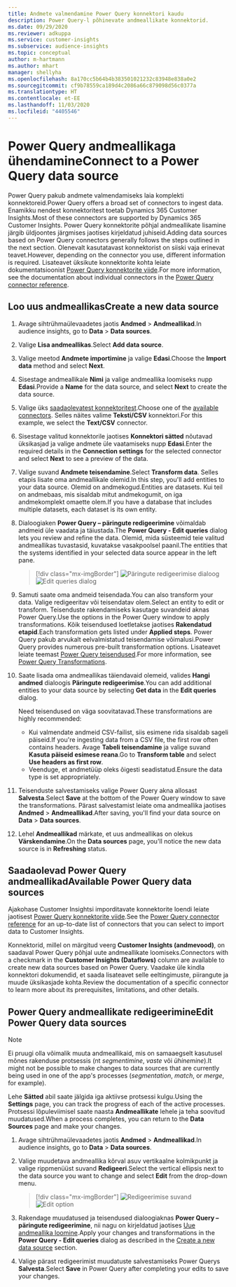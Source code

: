 ```yaml
---
title: Andmete valmendamine Power Query konnektori kaudu
description: Power Query-l põhinevate andmeallikate konnektorid.
ms.date: 09/29/2020
ms.reviewer: adkuppa
ms.service: customer-insights
ms.subservice: audience-insights
ms.topic: conceptual
author: m-hartmann
ms.author: mhart
manager: shellyha
ms.openlocfilehash: 8a170cc5b64b4b383501021232c83948e838a0e2
ms.sourcegitcommit: cf9b78559ca189d4c2086a66c879098d56c0377a
ms.translationtype: HT
ms.contentlocale: et-EE
ms.lasthandoff: 11/03/2020
ms.locfileid: "4405546"
---
```

# <a name="connect-to-a-power-query-data-source"></a><span data-ttu-id="b9366-103">Power Query andmeallikaga ühendamine</span><span class="sxs-lookup"><span data-stu-id="b9366-103">Connect to a Power Query data source</span></span>

<span data-ttu-id="b9366-104">Power Query pakub andmete valmendamiseks laia komplekti konnektoreid.</span><span class="sxs-lookup"><span data-stu-id="b9366-104">Power Query offers a broad set of connectors to ingest data.</span></span> <span data-ttu-id="b9366-105">Enamikku nendest konnektoritest toetab Dynamics 365 Customer Insights.</span><span class="sxs-lookup"><span data-stu-id="b9366-105">Most of these connectors are supported by Dynamics 365 Customer Insights.</span></span> <span data-ttu-id="b9366-106">Power Query konnektorite põhjal andmeallikate lisamine järgib üldjoontes järgmises jaotises kirjeldatud juhiseid.</span><span class="sxs-lookup"><span data-stu-id="b9366-106">Adding data sources based on Power Query connectors generally follows the steps outlined in the next section.</span></span> <span data-ttu-id="b9366-107">Olenevalt kasutatavast konnektorist on siiski vaja erinevat teavet.</span><span class="sxs-lookup"><span data-stu-id="b9366-107">However, depending on the connector you use, different information is required.</span></span> <span data-ttu-id="b9366-108">Lisateavet üksikute konnektorite kohta leiate dokumentatsioonist [Power Query konnektorite viide](https://docs.microsoft.com/power-query/connectors/).</span><span class="sxs-lookup"><span data-stu-id="b9366-108">For more information, see the documentation about individual connectors in the [Power Query connector reference](https://docs.microsoft.com/power-query/connectors/).</span></span>

## <a name="create-a-new-data-source"></a><span data-ttu-id="b9366-109">Loo uus andmeallikas</span><span class="sxs-lookup"><span data-stu-id="b9366-109">Create a new data source</span></span>

1. <span data-ttu-id="b9366-110">Avage sihtrühmaülevaadetes jaotis **Andmed** > **Andmeallikad**.</span><span class="sxs-lookup"><span data-stu-id="b9366-110">In audience insights, go to **Data** > **Data sources**.</span></span>

1. <span data-ttu-id="b9366-111">Valige **Lisa andmeallikas**.</span><span class="sxs-lookup"><span data-stu-id="b9366-111">Select **Add data source**.</span></span>

1. <span data-ttu-id="b9366-112">Valige meetod **Andmete importimine** ja valige **Edasi**.</span><span class="sxs-lookup"><span data-stu-id="b9366-112">Choose the **Import data** method and select **Next**.</span></span>

1. <span data-ttu-id="b9366-113">Sisestage andmeallikale **Nimi** ja valige andmeallika loomiseks nupp **Edasi**.</span><span class="sxs-lookup"><span data-stu-id="b9366-113">Provide a **Name** for the data source, and select **Next** to create the data source.</span></span>

1. <span data-ttu-id="b9366-114">Valige üks [saadaolevatest konnektoritest](#available-power-query-data-sources).</span><span class="sxs-lookup"><span data-stu-id="b9366-114">Choose one of the [available connectors](#available-power-query-data-sources).</span></span> <span data-ttu-id="b9366-115">Selles näites valime **Teksti/CSV** konnektori.</span><span class="sxs-lookup"><span data-stu-id="b9366-115">For this example, we select the **Text/CSV** connector.</span></span>

1. <span data-ttu-id="b9366-116">Sisestage valitud konnektorile jaotises **Konnektori sätted** nõutavad üksikasjad ja valige andmete üle vaatamiseks nupp **Edasi**.</span><span class="sxs-lookup"><span data-stu-id="b9366-116">Enter the required details in the **Connection settings** for the selected connector and select **Next** to see a preview of the data.</span></span>

1. <span data-ttu-id="b9366-117">Valige suvand **Andmete teisendamine**.</span><span class="sxs-lookup"><span data-stu-id="b9366-117">Select **Transform data**.</span></span> <span data-ttu-id="b9366-118">Selles etapis lisate oma andmeallikale olemid.</span><span class="sxs-lookup"><span data-stu-id="b9366-118">In this step, you'll add entities to your data source.</span></span> <span data-ttu-id="b9366-119">Olemid on andmekogud.</span><span class="sxs-lookup"><span data-stu-id="b9366-119">Entities are datasets.</span></span> <span data-ttu-id="b9366-120">Kui teil on andmebaas, mis sisaldab mitut andmekogumit, on iga andmekomplekt omaette olem.</span><span class="sxs-lookup"><span data-stu-id="b9366-120">If you have a database that includes multiple datasets, each dataset is its own entity.</span></span>

1. <span data-ttu-id="b9366-121">Dialoogiaken **Power Query – päringute redigeerimine** võimaldab andmeid üle vaadata ja täiustada.</span><span class="sxs-lookup"><span data-stu-id="b9366-121">The **Power Query - Edit queries** dialog lets you review and refine the data.</span></span> <span data-ttu-id="b9366-122">Olemid, mida süsteemid teie valitud andmeallikas tuvastasid, kuvatakse vasakpoolsel paanil.</span><span class="sxs-lookup"><span data-stu-id="b9366-122">The entities that the systems identified in your selected data source appear in the left pane.</span></span>

   > [!div class="mx-imgBorder"]
   > <span data-ttu-id="b9366-123">![Päringute redigeerimise dialoog](media/data-manager-configure-edit-queries.png "Päringute redigeerimise dialoog")</span><span class="sxs-lookup"><span data-stu-id="b9366-123">![Edit queries dialog](media/data-manager-configure-edit-queries.png "Edit queries dialog")</span></span>

1. <span data-ttu-id="b9366-124">Samuti saate oma andmeid teisendada.</span><span class="sxs-lookup"><span data-stu-id="b9366-124">You can also transform your data.</span></span> <span data-ttu-id="b9366-125">Valige redigeeritav või teisendatav olem.</span><span class="sxs-lookup"><span data-stu-id="b9366-125">Select an entity to edit or transform.</span></span> <span data-ttu-id="b9366-126">Teisenduste rakendamiseks kasutage suvandeid aknas Power Query.</span><span class="sxs-lookup"><span data-stu-id="b9366-126">Use the options in the Power Query window to apply transformations.</span></span> <span data-ttu-id="b9366-127">Kõik teisendused loetletakse jaotises **Rakendatud etapid**.</span><span class="sxs-lookup"><span data-stu-id="b9366-127">Each transformation gets listed under **Applied steps**.</span></span> <span data-ttu-id="b9366-128">Power Query pakub arvukalt eelvalmistatud teisendamise võimalusi.</span><span class="sxs-lookup"><span data-stu-id="b9366-128">Power Query provides numerous pre-built transformation options.</span></span> <span data-ttu-id="b9366-129">Lisateavet leiate teemast [Power Query teisendused](https://docs.microsoft.com/power-query/power-query-what-is-power-query#transformations).</span><span class="sxs-lookup"><span data-stu-id="b9366-129">For more information, see [Power Query Transformations](https://docs.microsoft.com/power-query/power-query-what-is-power-query#transformations).</span></span>

1. <span data-ttu-id="b9366-130">Saate lisada oma andmeallikas täiendavaid olemeid, valides **Hangi andmed** dialoogis **Päringute redigeerimise**.</span><span class="sxs-lookup"><span data-stu-id="b9366-130">You can add additional entities to your data source by selecting **Get data** in the **Edit queries** dialog.</span></span>

   <span data-ttu-id="b9366-131">Need teisendused on väga soovitatavad.</span><span class="sxs-lookup"><span data-stu-id="b9366-131">These transformations are highly recommended:</span></span>

   - <span data-ttu-id="b9366-132">Kui valmendate andmeid CSV-failist, siis esimene rida sisaldab sageli päiseid.</span><span class="sxs-lookup"><span data-stu-id="b9366-132">If you're ingesting data from a CSV file, the first row often contains headers.</span></span> <span data-ttu-id="b9366-133">Avage **Tabeli teisendamine** ja valige suvand **Kasuta päiseid esimese reana**.</span><span class="sxs-lookup"><span data-stu-id="b9366-133">Go to **Transform table** and select **Use headers as first row**.</span></span>
   - <span data-ttu-id="b9366-134">Veenduge, et andmetüüp oleks õigesti seadistatud.</span><span class="sxs-lookup"><span data-stu-id="b9366-134">Ensure the data type is set appropriately.</span></span>

1. <span data-ttu-id="b9366-135">Teisenduste salvestamiseks valige Power Query akna allosast **Salvesta**.</span><span class="sxs-lookup"><span data-stu-id="b9366-135">Select **Save** at the bottom of the Power Query window to save the transformations.</span></span> <span data-ttu-id="b9366-136">Pärast salvestamist leiate oma andmeallika jaotises **Andmed** > **Andmeallikad**.</span><span class="sxs-lookup"><span data-stu-id="b9366-136">After saving, you'll find your data source on **Data** > **Data sources**.</span></span>

1. <span data-ttu-id="b9366-137">Lehel **Andmeallikad** märkate, et uus andmeallikas on olekus **Värskendamine**.</span><span class="sxs-lookup"><span data-stu-id="b9366-137">On the **Data sources** page, you'll notice the new data source is in **Refreshing** status.</span></span>

## <a name="available-power-query-data-sources"></a><span data-ttu-id="b9366-138">Saadaolevad Power Query andmeallikad</span><span class="sxs-lookup"><span data-stu-id="b9366-138">Available Power Query data sources</span></span>

<span data-ttu-id="b9366-139">Ajakohase Customer Insightsi imporditavate konnektorite loendi leiate jaotisest [Power Query konnektorite viide](https://docs.microsoft.com/power-query/connectors/).</span><span class="sxs-lookup"><span data-stu-id="b9366-139">See the [Power Query connector reference](https://docs.microsoft.com/power-query/connectors/) for an up-to-date list of connectors that you can select to import data to Customer Insights.</span></span> 

<span data-ttu-id="b9366-140">Konnektorid, millel on märgitud veerg **Customer Insights (andmevood)**, on saadaval Power Query põhjal uute andmeallikate loomiseks.</span><span class="sxs-lookup"><span data-stu-id="b9366-140">Connectors with a checkmark in the **Customer Insights (Dataflows)** column are available to create new data sources based on Power Query.</span></span> <span data-ttu-id="b9366-141">Vaadake üle kindla konnektori dokumendid, et saada lisateavet selle eeltingimuste, piirangute ja muude üksikasjade kohta.</span><span class="sxs-lookup"><span data-stu-id="b9366-141">Review the documentation of a specific connector to learn more about its prerequisites, limitations, and other details.</span></span>

## <a name="edit-power-query-data-sources"></a><span data-ttu-id="b9366-142">Power Query andmeallikate redigeerimine</span><span class="sxs-lookup"><span data-stu-id="b9366-142">Edit Power Query data sources</span></span>

> [!NOTE]
> <span data-ttu-id="b9366-143">Ei pruugi olla võimalik muuta andmeallikaid, mis on samaaegselt kasutusel mõnes rakenduse protsessis (nt *segmentimine*, *vaste* või *ühinemine*).</span><span class="sxs-lookup"><span data-stu-id="b9366-143">It might not be possible to make changes to data sources that are currently being used in one of the app's processes (*segmentation*, *match*, or *merge*, for example).</span></span> 
>
> <span data-ttu-id="b9366-144">Lehe **Sätted** abil saate jälgida iga aktiivse protsessi kulgu.</span><span class="sxs-lookup"><span data-stu-id="b9366-144">Using the **Settings** page, you can track the progress of each of the active processes.</span></span> <span data-ttu-id="b9366-145">Protsessi lõpuleviimisel saate naasta **Andmeallikate** lehele ja teha soovitud muudatused.</span><span class="sxs-lookup"><span data-stu-id="b9366-145">When a process completes, you can return to the **Data Sources** page and make your changes.</span></span>

1. <span data-ttu-id="b9366-146">Avage sihtrühmaülevaadetes jaotis **Andmed** > **Andmeallikad**.</span><span class="sxs-lookup"><span data-stu-id="b9366-146">In audience insights, go to **Data** > **Data sources**.</span></span>

2. <span data-ttu-id="b9366-147">Valige muudetava andmeallika kõrval asuv vertikaalne kolmikpunkt ja valige rippmenüüst suvand **Redigeeri**.</span><span class="sxs-lookup"><span data-stu-id="b9366-147">Select the vertical ellipsis next to the data source you want to change and select **Edit** from the drop-down menu.</span></span>

   > [!div class="mx-imgBorder"]
   > <span data-ttu-id="b9366-148">![Redigeerimise suvand](media/edit-option-data-sources.png "Redigeerimise suvand")</span><span class="sxs-lookup"><span data-stu-id="b9366-148">![Edit option](media/edit-option-data-sources.png "Edit option")</span></span>

3. <span data-ttu-id="b9366-149">Rakendage muudatused ja teisendused dialoogiaknas **Power Query – päringute redigeerimine**, nii nagu on kirjeldatud jaotises [Uue andmeallika loomine](#create-a-new-data-source).</span><span class="sxs-lookup"><span data-stu-id="b9366-149">Apply your changes and transformations in the **Power Query - Edit queries** dialog as described in the [Create a new data source](#create-a-new-data-source) section.</span></span>

4. <span data-ttu-id="b9366-150">Valige pärast redigeerimist muudatuste salvestamiseks Power Querys **Salvesta**.</span><span class="sxs-lookup"><span data-stu-id="b9366-150">Select **Save** in Power Query after completing your edits to save your changes.</span></span>
